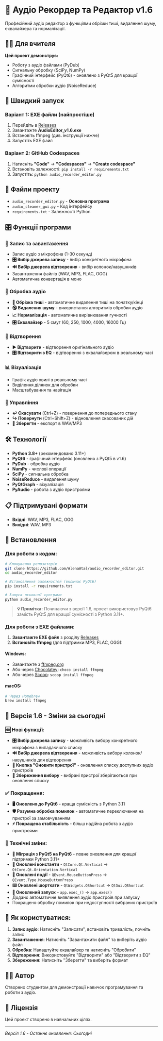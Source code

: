 # 🎵 Аудіо Рекордер та Редактор v1.6

Професійний аудіо редактор з функціями обрізки тиші, видалення шуму, еквалайзера та нормалізації.

## 👨‍🎓 Для вчителя

**Цей проект демонструє:**
- Роботу з аудіо файлами (PyDub)
- Сигнальну обробку (SciPy, NumPy)
- Графічний інтерфейс (PyQt6) - оновлено з PyQt5 для кращої сумісності
- Алгоритми обробки аудіо (NoiseReduce)

## 🚀 Швидкий запуск

### Варіант 1: EXE файли (найпростіше)
1. Перейдіть в [Releases](https://github.com/AlenaAtal/audio_recorder_editor/releases)
2. Завантажте **AudioEditor_v1.6.exe**
3. Встановіть ffmpeg (див. інструкції нижче)
4. Запустіть EXE файл

### Варіант 2: GitHub Codespaces
1. Натисніть **"Code"** → **"Codespaces"** → **"Create codespace"**
2. Встановіть залежності: `pip install -r requirements.txt`
3. Запустіть: `python audio_recorder_editor.py`

## 📁 Файли проекту

- `audio_recorder_editor.py` - **Основна програма**
- `audio_cleaner_gui.py` - Код інтерфейсу
- `requirements.txt` - Залежності Python

## 🎛️ Функції програми

### 🎤 **Запис та завантаження**
- Запис аудіо з мікрофона (1-30 секунд)
- **🎛️ Вибір джерела запису** - вибір конкретного мікрофона
- **🔊 Вибір джерела відтворення** - вибір колонок/навушників
- Завантаження файлів (WAV, MP3, FLAC, OGG)
- Автоматична конвертація в моно

### 🔧 **Обробка аудіо**
- **🧹 Обрізка тиші** - автоматичне видалення тиші на початку/кінці
- **🔇 Видалення шуму** - використання алгоритмів обробки аудіо
- **📈 Нормалізація** - автоматичне вирівнювання гучності
- **🎛️ Еквалайзер** - 5 смуг (60, 250, 1000, 4000, 16000 Гц)

### 🎵 **Відтворення**
- **▶️ Відтворити** - відтворення оригінального аудіо
- **🎛️ Відтворити з EQ** - відтворення з еквалайзером в реальному часі

### 📊 **Візуалізація**
- Графік аудіо хвилі в реальному часі
- Виділення ділянок для обробки
- Масштабування та навігація

### 🔄 **Управління**
- **↩️ Скасувати** (Ctrl+Z) - повернення до попереднього стану
- **↪️ Повернути** (Ctrl+Shift+Z) - відновлення скасованих дій
- **💾 Зберегти** - експорт в WAV/MP3

## 🛠️ Технології

- **Python 3.8+** (рекомендовано 3.11+)
- **PyQt6** - графічний інтерфейс (оновлено з PyQt5 в v1.6)
- **PyDub** - обробка аудіо
- **NumPy** - числові операції
- **SciPy** - сигнальна обробка
- **NoiseReduce** - видалення шуму
- **PyQtGraph** - візуалізація
- **PyAudio** - робота з аудіо пристроями

## 📋 Підтримувані формати

- **Вхідні**: WAV, MP3, FLAC, OGG
- **Вихідні**: WAV, MP3

## 🔧 Встановлення

### **Для роботи з кодом:**
```bash
# Клонування репозиторію
git clone https://github.com/AlenaAtal/audio_recorder_editor.git
cd audio_recorder_editor

# Встановлення залежностей (включає PyQt6)
pip install -r requirements.txt

# Запуск основної програми
python audio_recorder_editor.py
```

> **💡 Примітка:** Починаючи з версії 1.6, проект використовує PyQt6 замість PyQt5 для кращої сумісності з Python 3.11+.

### **Для роботи з EXE файлами:**
1. **Завантажте EXE файл** з розділу [Releases](https://github.com/AlenaAtal/audio_recorder_editor/releases)
2. **Встановіть ffmpeg** (для підтримки MP3, FLAC, OGG):

#### **Windows:**
- Завантажте з [ffmpeg.org](https://ffmpeg.org/download.html)
- Або через [Chocolatey](https://chocolatey.org/): `choco install ffmpeg`
- Або через [Scoop](https://scoop.sh/): `scoop install ffmpeg`

#### **macOS:**
```bash
# Через Homebrew
brew install ffmpeg
```

## 📝 Версія 1.6 - Зміни за сьогодні

### 🆕 **Нові функції:**
- **🎛️ Вибір джерела запису** - можливість вибору конкретного мікрофона з випадаючого списку
- **🔊 Вибір джерела відтворення** - можливість вибору колонок/навушників для відтворення
- **🔄 Кнопка "Оновити пристрої"** - оновлення списку доступних аудіо пристроїв
- **💾 Збереження вибору** - вибрані пристрої зберігаються при оновленні списку

### ✅ **Покращення:**
- **🖥️ Оновлено до PyQt6** - краща сумісність з Python 3.11
- **🛡️ Розумна обробка помилок** - автоматичне переключення на пристрої за замовчуванням
- **⚡ Покращена стабільність** - більш надійна робота з аудіо пристроями

### 🔧 **Технічні зміни:**
- **🔄 Міграція з PyQt5 на PyQt6** - повне оновлення для кращої підтримки Python 3.11+
- **📝 Оновлені константи** - `QtCore.Qt.Vertical` → `QtCore.Qt.Orientation.Vertical`
- **🎯 Оновлені події** - `QEvent.MouseButtonPress` → `QEvent.Type.MouseButtonPress`
- **⌨️ Оновлені шорткати** - `QtWidgets.QShortcut` → `QtGui.QShortcut`
- **🚀 Оновлений запуск** - `app.exec_()` → `app.exec()`
- Додано автоматичне виявлення аудіо пристроїв при запуску
- Покращено обробку помилок при недоступності вибраних пристроїв

## 🎯 **Як користуватися:**

1. **Запис аудіо**: Натисніть "Записати", встановіть тривалість, почніть запис
2. **Завантаження**: Натисніть "Завантажити файл" та виберіть аудіо файл
3. **Обробка**: Налаштуйте еквалайзер та натисніть "Обробити"
4. **Відтворення**: Використовуйте "Відтворити" або "Відтворити з EQ"
5. **Збереження**: Натисніть "Зберегти" та виберіть формат


## 👨‍💻 **Автор**
Створено студентом для демонстрації навичок програмування та роботи з аудіо.

## 📄 **Ліцензія**
Цей проект створено в навчальних цілях.

---
*Версія 1.6 - Останнє оновлення: Сьогодні*